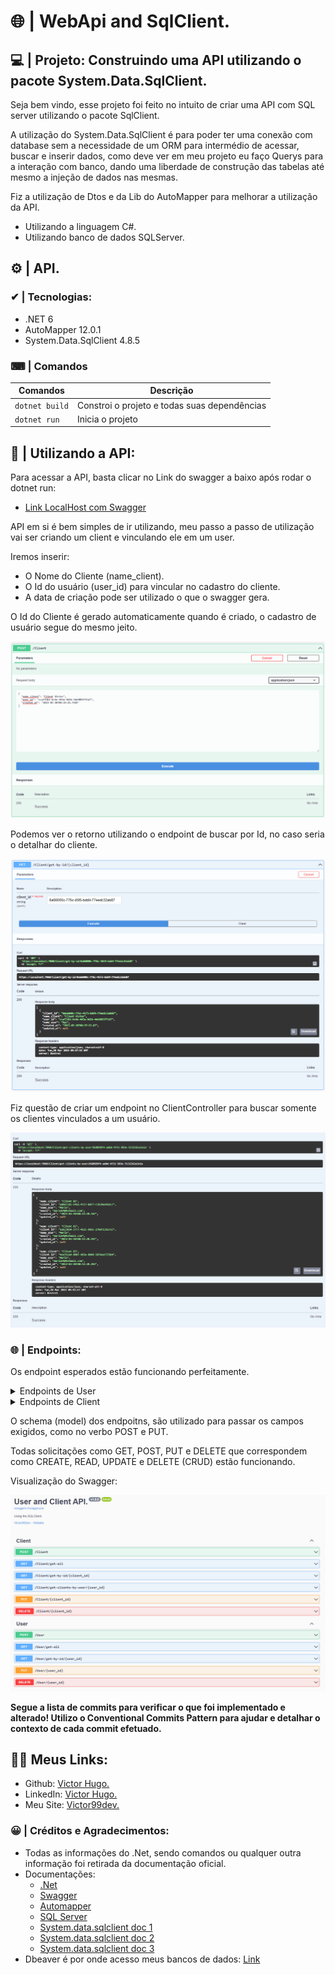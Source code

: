 # 🌐 | WebApi and SqlClient.

## 💻 | Projeto: Construindo uma API utilizando o pacote System.Data.SqlClient.

Seja bem vindo, esse projeto foi feito no intuito de criar uma API com SQL server utilizando o pacote SqlClient.

A utilização do System.Data.SqlClient é para poder ter uma conexão com database sem a necessidade de um ORM para intermédio de acessar, buscar e inserir dados, como deve ver em meu projeto eu faço Querys para a interação com banco, dando uma liberdade de construção das tabelas até mesmo a injeção de dados nas mesmas.

Fiz a utilização de Dtos e da Lib do AutoMapper para melhorar a utilização da API.

- Utilizando a linguagem C#.
- Utilizando banco de dados SQLServer.

## ⚙ | API.

### ✔ | Tecnologias:
- .NET 6
- AutoMapper 12.0.1
- System.Data.SqlClient 4.8.5


### ⌨ | Comandos

| **Comandos**                                   |                                               **Descrição**|
|------------------------------------------------|------------------------------------------------------------|
|                                  `dotnet build`|                Constroi o projeto e todas suas dependências|
|                                    `dotnet run`|                                            Inicia o projeto|

## 📝 | Utilizando a API:

Para acessar a API, basta clicar no Link do swagger a baixo após rodar o dotnet run: 
- [Link LocalHost com Swagger](https://localhost:7060/swagger/index.html)

API em si é bem simples de ir utilizando, meu passo a passo de utilização vai ser criando um client e vinculando ele em um user.

Iremos inserir:

- O Nome do Cliente (name_client).
- O Id do usuário (user_id) para vincular no cadastro do cliente.
- A data de criação pode ser utilizado o que o swagger gera.

O Id do Cliente é gerado automaticamente quando é criado, o cadastro de usuário segue do mesmo jeito.

![preview1 img](/docs/img/swagger-01.png)

Podemos ver o retorno utilizando o endpoint de buscar por Id, no caso seria o detalhar do cliente.

![preview2 img](/docs/img/swagger-02.png)

Fiz questão de criar um endpoint no ClientController para buscar somente os clientes vinculados a um usuário.

![preview3 img](/docs/img/swagger-03.png)

### 🌐 | Endpoints:
Os endpoint esperados estão funcionando perfeitamente.

<details><summary>Endpoints de User</summary>
<p>

| Verbo  | Endpoint                  | Parâmetro | Body             |
|--------|---------------------------|-----------|------------------|
| POST   | /User/post/               | N/A       | Schema User      |
| GET    | /User/get-all/            | N/A       | N/A              |
| GET    | /User/get-by-id/{user_id} | user_id   | N/A              |
| PUT    | /User/{user_id}           | user_id   | Schema User      |
| DELETE | /User/{user_id}           | user_id   | N/A              |

</p>
</details>

<details><summary>Endpoints de Client</summary>
<p>

| Verbo  | Endpoint                | Parâmetro | Body          |
|--------|-------------------------|-----------|---------------|
| POST   | /Client/post/           | N/A       | Schema Client |
| GET    | /Client/get-all/        | N/A       | N/A           |
| GET    | /Client/get-clients-by-user/{user_id}     | id        | N/A           |
| GET    | /Client/get-by-id/{client_id}     | id        | N/A           |
| PUT    | /Client/update/{client_id}     | id        | Schema Client |
| DELETE | /Client/delete/{client_id}     | id        | N/A           |

</p>
</details>

O schema (model) dos endpoitns, são utilizado para passar os campos exigidos, como no verbo POST e PUT.

Todas solicitações como GET, POST, PUT e DELETE que correspondem como CREATE, READ, UPDATE e DELETE (CRUD) estão funcionando.

Visualização do Swagger:

![preview4 img](/docs/img/swagger-04.png)

<b>Segue a lista de commits para verificar o que foi implementado e alterado! Utilizo o Conventional Commits Pattern para ajudar e detalhar o contexto de cada commit efetuado.</b>

## 👩‍💻 Meus Links:

- Github: [Victor Hugo.](https://github.com/torugo99)
- LinkedIn: [Victor Hugo.](https://www.linkedin.com/in/victor-hugo99/)
- Meu Site: [Victor99dev.](http://victor99dev.site/)

### 😀 | Créditos e Agradecimentos:
- Todas as informações do .Net, sendo comandos ou qualquer outra informação foi retirada da documentação oficial.
- Documentações: 
    - [.Net](https://learn.microsoft.com/pt-br/dotnet/)
    - [Swagger](https://learn.microsoft.com/en-us/aspnet/core/tutorials/web-api-help-pages-using-swagger?view=aspnetcore-7.0)
    - [Automapper](https://automapper.org/)
    - [SQL Server](https://learn.microsoft.com/en-us/azure/azure-sql/database/free-sql-db-free-account-how-to-deploy?view=azuresql)
    - [System.data.sqlclient doc 1](https://learn.microsoft.com/pt-br/dotnet/api/system.data.sqlclient?view=windowsdesktop-7.0)
    - [System.data.sqlclient doc 2](https://learn.microsoft.com/en-us/dotnet/api/system.data.sqlclient?view=netframework-4.7.2)
    - [System.data.sqlclient doc 3](https://learn.microsoft.com/en-us/dotnet/api/system.data.sqlclient.sqlconnection.connectionstring?view=dotnet-plat-ext-7.0)
- Dbeaver é por onde acesso meus bancos de dados: [Link](https://dbeaver.io/)
